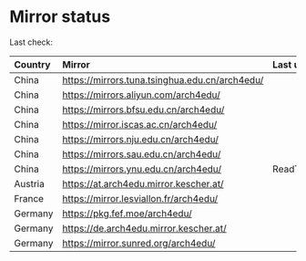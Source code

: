 <script src="./time.js"></script>
# Mirror status
Last check: <script type="text/javascript">localize(1696670097.9254608);</script>

|Country|Mirror|Last update|
|:------|:-----|:----------|
|China|https://mirrors.tuna.tsinghua.edu.cn/arch4edu/|<script type="text/javascript">localize(1696660191);</script>|
|China|https://mirrors.aliyun.com/arch4edu/|<script type="text/javascript">localize(1696660191);</script>|
|China|https://mirrors.bfsu.edu.cn/arch4edu/|<script type="text/javascript">localize(1696660191);</script>|
|China|https://mirror.iscas.ac.cn/arch4edu/|<script type="text/javascript">localize(1696617080);</script>|
|China|https://mirrors.nju.edu.cn/arch4edu/|<script type="text/javascript">localize(1696617080);</script>|
|China|https://mirrors.sau.edu.cn/arch4edu/|<script type="text/javascript">localize(1696660191);</script>|
|China|https://mirrors.ynu.edu.cn/arch4edu/|ReadTimeout|
|Austria|https://at.arch4edu.mirror.kescher.at/|<script type="text/javascript">localize(1696660191);</script>|
|France|https://mirror.lesviallon.fr/arch4edu/|<script type="text/javascript">localize(1696617080);</script>|
|Germany|https://pkg.fef.moe/arch4edu/|<script type="text/javascript">localize(1696660191);</script>|
|Germany|https://de.arch4edu.mirror.kescher.at/|<script type="text/javascript">localize(1696660191);</script>|
|Germany|https://mirror.sunred.org/arch4edu/|<script type="text/javascript">localize(1696660191);</script>|

<script src="./tablefilter/tablefilter.js"></script>
<script src="./table.js"></script>